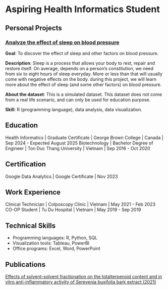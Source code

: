 # Aspiring Health Informatics Student

## Personal Projects
### [Analyze the effect of sleep on blood pressure](http://rpubs.com/dcdanh98/1277151)
**Goal**: To discover the effect of sleep and other factors on blood pressure. 

**Description**: Sleep is a process that allows your body to rest, repair and restore itself. On average, depends on a person’s constitution, we need from six to eight hours of sleep everyday. More or less than that will usually come with negative effects on the body. during this project, we will learn more about the effect of sleep (and some other factors) on blood pressure.

**About the dataset**: This is a simulated dataset. This dataset does not come from a real life scenario, and can only be used for education purpose.

**Skill**: R (programming language), data analysis, data visualization.

## Education
Health Informatics | Graduate Certificate | George Brown College | Canada | Sep 2024 - Expected August 2025
Biotechnology | Bachelor Degree of Engineer | Ton Duc Thang University | Vietnam | Sep 2016 - Oct 2020

## Certification
Google Data Analytics | Google Certificate | Nov 2023

## Work Experience
Clinical Technician | Colposcopy Clinic | Vietnam | May 2021 - Feb 2023
CO-OP Student | Tu Du Hospital | Vietnam | May 2019 - Sep 2019

## Technical Skills
- Programming languages: R, Python, SQL
- Visualization tools: Tableau, PowerBI
- Office programs: Excel, Word, PowerPoint

## Publications 
[Effects of solvent-solvent fractionation on the totalterpenoid content and in vitro anti-inflammatory activity of Serevenia buxifolia bark extract (2021)](https://pubmed.ncbi.nlm.nih.gov/33747483/)
